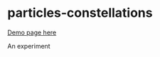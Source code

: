particles-constellations
========================
[Demo page here](http://kodjohin.github.io/particles-constellations/)

An experiment
